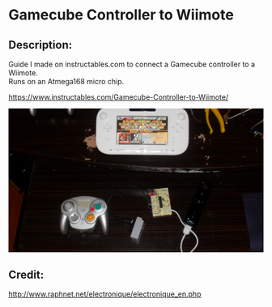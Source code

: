 # Gamecube Controller to Wiimote

Description:  
------------------------------------  
Guide I made on instructables.com to connect a Gamecube controller to a Wiimote.  
Runs on an Atmega168 micro chip.  

https://www.instructables.com/Gamecube-Controller-to-Wiimote/  

![Screenshot](https://github.com/timeblade0/gamecube_controller_to_wiimote/blob/main/5.JPG)

Credit:  
------------------------------------  
http://www.raphnet.net/electronique/electronique_en.php  
